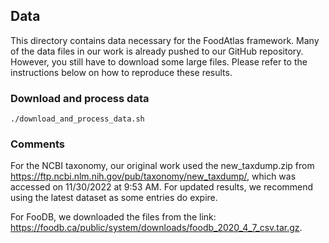 ## Data

This directory contains data necessary for the FoodAtlas framework. Many of the data files in our work is already pushed to our GitHub repository. However, you still have to download some large files. Please refer to the instructions below on how to reproduce these results.

### Download and process data
```
./download_and_process_data.sh
```

### Comments
For the NCBI taxonomy, our original work used the new_taxdump.zip from https://ftp.ncbi.nlm.nih.gov/pub/taxonomy/new_taxdump/, which was accessed on 11/30/2022 at 9:53 AM. For updated results, we recommend using the latest dataset as some entries do expire.

For FooDB, we downloaded the files from the link: https://foodb.ca/public/system/downloads/foodb_2020_4_7_csv.tar.gz.
